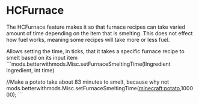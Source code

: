 # HCFurnace

The HCFurnace feature makes it so that furnace recipes can take varied amount of time depending on the item that is smelting. This does not effect how fuel works, meaning some recipes will take more or less fuel.

Allows setting the time, in ticks, that it takes a specific furnace recipe to smelt based on its input item ```mods.betterwithmods.Misc.setFurnaceSmeltingTime(IIngredient ingredient, int time)

//Make a potato take about 83 minutes to smelt, because why not mods.betterwithmods.Misc.setFurnaceSmeltingTime(<minecraft:potato>,100000); ```